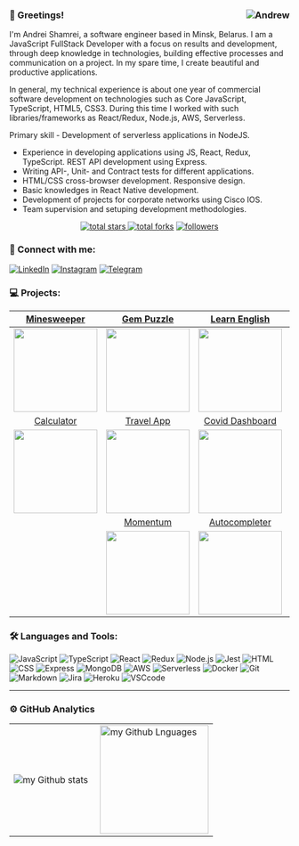 ### 👋 Greetings! <img align="right" src="https://komarev.com/ghpvc/?username=AndrewShamrey&label=Profile%20Views%20&color=ff0000&style=flat-square" alt="Andrew" />

I'm Andrei Shamrei, a software engineer based in Minsk, Belarus.
I am a JavaScript FullStack Developer with a focus on results and development, through deep knowledge in technologies, building effective processes and communication on a project.
In my spare time, I create beautiful and productive applications.

In general, my technical experience is about one year of commercial software development on technologies such as Core JavaScript, TypeScript, HTML5, CSS3. During this time I worked with such libraries/frameworks as React/Redux, Node.js, AWS, Serverless.

Primary skill - Development of serverless applications in NodeJS. 

 - Experience in developing applications using JS, React, Redux, TypeScript. REST API development using Express.
 - Writing API-, Unit- and Contract tests for different applications.
 - HTML/CSS cross-browser development. Responsive design.
 - Basic knowledges in React Native development.
 - Development of projects for corporate networks using Cisco IOS.
 - Team supervision and setuping development methodologies.

<div align="center">
  <a href="https://github.com/AndrewShamrey?tab=repositories&sort=stargazers">
    <img alt="total stars" title="Total stars on GitHub" src="https://custom-icon-badges.herokuapp.com/badge/dynamic/json?logo=star&color=7c007c&labelColor=640464&label=Stars&style=for-the-badge&query=%24.stars&url=https://api.github-star-counter.workers.dev/user/AndrewShamrey"/>
  </a>
  <a href="https://github.com/AndrewShamrey?tab=repositories&sort=stargazers">
    <img alt="total forks" title="Total forks on GitHub" src="https://custom-icon-badges.herokuapp.com/badge/dynamic/json?logo=fork&color=55960c&labelColor=488207&label=Forks&style=for-the-badge&query=%24.forks&url=https://api.github-star-counter.workers.dev/user/AndrewShamrey"/></a>
  <a href="https://github.com/AndrewShamrey">
    <img alt="followers" title="Follow me on Github" src="https://custom-icon-badges.herokuapp.com/github/followers/AndrewShamrey?color=236ad3&labelColor=1155ba&style=for-the-badge&logo=person-add&label=Follow&logoColor=white"/>
  </a>
</div>

### 🤝 Connect with me:

[![LinkedIn](https://img.shields.io/badge/linkedin-%230077B5.svg?style=for-the-badge&logo=linkedin&logoColor=white)](https://www.linkedin.com/in/andrei-shamrei)
[![Instagram](https://img.shields.io/badge/Instagram-E4405F?style=for-the-badge&logo=instagram&logoColor=white)](https://www.instagram.com/andreyshamrey)
[![Telegram](https://img.shields.io/badge/Telegram-2CA5E0?style=for-the-badge&logo=telegram&logoColor=white)](https://t.me/andreyshamrey)

### 💻 Projects:

|[Minesweeper](https://andrewshamrey-react-game.netlify.app/)|[Gem Puzzle](https://rolling-scopes-school.github.io/andrewshamrey-JS2020Q3/gem-puzzle/)|[Learn English](https://andrewshamrey-rslang.netlify.app/)|[English for kids](https://rolling-scopes-school.github.io/andrewshamrey-JS2020Q3/english-for-kids/)|[Clone 103 in React](https://rsclone-103.netlify.app/)|
|:----:|:----:|:----:|:----:|:----:|
|<img src="https://i.imgur.com/HzbWCUwm.png" width="150" style="display:block;"/>|<img src="https://i.imgur.com/Jhf74OXm.png" width="150"/>|<img src="https://i.imgur.com/BCZjWtRm.png" width="150"/>|<img src="https://i.imgur.com/kctVsCtm.png" width="150"/>|<img src="https://i.imgur.com/sbGBJrim.png" width="150"/>|
|[Calculator](https://rolling-scopes-school.github.io/andrewshamrey-JS2020Q3/calculator/)|[Travel App](https://andrewshamrey-travel-app.netlify.app/)|[Covid Dashboard](https://andrewshamrey-covid-dashboard.netlify.app/)|[Virtual Keyboard](https://rolling-scopes-school.github.io/andrewshamrey-JS2020Q3/virtual-keyboard/)|[Virtual Piano](https://rolling-scopes-school.github.io/andrewshamrey-JS2020Q3/virtual-piano/)|
|<img src="https://i.imgur.com/TacacLqm.png" width="150"/>|<img src="https://i.imgur.com/z6N4aMRm.png" width="150"/>|<img src="https://i.imgur.com/Lrk6YrSm.png" width="150"/>|<img src="https://i.imgur.com/tzM8gAmm.png" width="150"/>|<img src="https://i.imgur.com/D7aKjEGm.png" width="150"/>|
||[Momentum](https://rolling-scopes-school.github.io/andrewshamrey-JS2020Q3/momentum/)|[Autocompleter](https://andrewshamrey-auto-complete.netlify.app/)|[Shelter](https://rolling-scopes-school.github.io/andrewshamrey-JS2020Q3/shelter/)|
||<img src="https://i.imgur.com/tdWw8tem.png" width="150"/>|<img src="https://i.imgur.com/RMlREmqm.png" width="150"/>|<img src="https://i.imgur.com/9GelyhBm.png" width="150"/>|

### 🛠 Languages and Tools:
![JavaScript](https://img.shields.io/badge/javascript-F7DF1E?style=for-the-badge&logo=javascript&logoColor=white)
![TypeScript](https://img.shields.io/badge/typescript-%23007ACC?style=for-the-badge&logo=typescript&logoColor=white)
![React](https://img.shields.io/badge/react-61DAFB?&style=for-the-badge&logo=react&logoColor=white)
![Redux](https://img.shields.io/badge/redux-764ABC?style=for-the-badge&logo=Redux&logoColor=white)
![Node.js](https://img.shields.io/badge/node.js-90C53F?&style=for-the-badge&logo=node.js&logoColor=white)
![Jest](https://img.shields.io/badge/jest-C21325?&style=for-the-badge&logo=jest&logoColor=white)
![HTML](https://img.shields.io/badge/html-E34F26?style=for-the-badge&logo=html5&logoColor=white)
![CSS](https://img.shields.io/badge/css-1572B6?style=for-the-badge&logo=css3&logoColor=white)
![Express](https://img.shields.io/badge/express-bdef53?style=for-the-badge&logo=express&logoColor=white)
![MongoDB](https://img.shields.io/badge/mongodb-26A944?&style=for-the-badge&logo=mongodb&logoColor=white)
![AWS](https://img.shields.io/badge/AWS-e8a628?style=for-the-badge&logo=amazon&logoColor=white)
![Serverless](https://img.shields.io/badge/-Serverless-090909?style=for-the-badge&logo=Serverless)
![Docker](https://img.shields.io/badge/Docker-0db7ed?style=for-the-badge&logo=Docker&logoColor=white)
![Git](https://img.shields.io/badge/Git-F05033?style=for-the-badge&logo=Git&logoColor=white)
![Markdown](https://img.shields.io/badge/markdown-000?&style=for-the-badge&logo=markdown&logoColor=white)
![Jira](https://img.shields.io/badge/jira-2D80FF?&style=for-the-badge&logo=jira&logoColor=white)
![Heroku](https://img.shields.io/badge/heroku-5920B1?&style=for-the-badge&logo=heroku&logoColor=white)
![VSCcode](https://img.shields.io/badge/vscode-007ACC?&style=for-the-badge&logo=visual-studio-code&logoColor=white)

---

### ⚙️ GitHub Analytics

<table>
  <tr>
    <td>
      <img align="left" src="https://github-readme-streak-stats.herokuapp.com/?user=AndrewShamrey&theme=algolia" alt="my Github stats" />
    </td>
    <td>
      <img height="195px" align="right" alt="my Github Lnguages" src="https://github-readme-stats-eight-theta.vercel.app/api/top-langs/?username=AndrewShamrey&theme=algolia&layout=compact" />
    </td>
  </tr>
</table>
